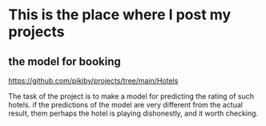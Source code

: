 # This is the place where I post my projects

## the model for booking

https://github.com/pikiby/projects/tree/main/Hotels

The task of the project is to make a model for predicting the rating of such hotels. 
if the predictions of the model are very different from the actual result, them perhaps
the hotel is playing dishonestly, and it worth checking.
